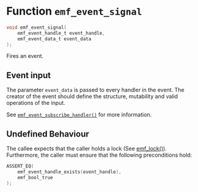 # Function `emf_event_signal`

```c
void emf_event_signal(
    emf_event_handle_t event_handle, 
    emf_event_data_t event_data
);
```

Fires an event.

## Event input

The parameter `event_data` is passed to every handler in the event. The creator of the event should define the structure, mutability and valid operations of the input.

See [`emf_event_subscribe_handler()`](./fn.emf_event_subscribe_handler.md) for more information.

## Undefined Behaviour

The callee expects that the caller holds a lock (See [emf_lock()](./fn.emf_lock.md)).  
Furthermore, the caller must ensure that the following preconditions hold:

```c
ASSERT_EQ(
    emf_event_handle_exists(event_handle),
    emf_bool_true
);
```
